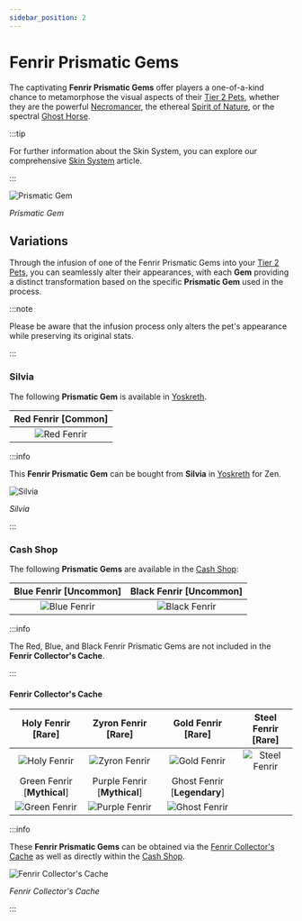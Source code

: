 ```yaml
---
sidebar_position: 2
---
```


# Fenrir Prismatic Gems

The captivating **Fenrir Prismatic Gems** offer players a one-of-a-kind chance to metamorphose the visual aspects of their [Tier 2 Pets](/category/pets), whether they are the powerful [Necromancer](/crafting/pets/Necromancer), the ethereal [Spirit of Nature](/crafting/pets/spirit-of-nature), or the spectral [Ghost Horse](/crafting/pets/ghost-horse).

:::tip

For further information about the Skin System, you can explore our comprehensive [Skin System](/skin-system) article.

:::

![Prismatic Gem](/img/items/jewels/fenrir-prismatic-gem.jpg)

_Prismatic Gem_

## Variations

Through the infusion of one of the Fenrir Prismatic Gems into your [Tier 2 Pets](/category/pets), you can seamlessly alter their appearances, with each **Gem** providing a distinct transformation based on the specific **Prismatic Gem** used in the process.

:::note

Please be aware that the infusion process only alters the pet's appearance while preserving its original stats.

:::

### Silvia

The following **Prismatic Gem** is available in [Yoskreth](/maps/yoskreth).

| Red Fenrir [<span className="tier-common">**Common**</span>] |
| :----------------------------------------------------------: |
|        ![Red Fenrir](/img/items/pets/red-fenrir.jpg)         |

:::info

This **Fenrir Prismatic Gem** can be bought from **Silvia** in [Yoskreth](/maps/yoskreth) for Zen.

![Silvia](/img/npc/silvia.jpg)

_Silvia_

:::

### Cash Shop

The following **Prismatic Gems** are available in the [Cash Shop](/client-features/cash-shop):

| Blue Fenrir [<span className="tier-uncommon">**Uncommon**</span>] | Black Fenrir [<span className="tier-uncommon">**Uncommon**</span>] |
| :---------------------------------------------------------------: | :----------------------------------------------------------------: |
|          ![Blue Fenrir](/img/items/pets/blue-fenrir.jpg)          |         ![Black Fenrir](/img/items/pets/black-fenrir.jpg)          |

:::info

The Red, Blue, and Black Fenrir Prismatic Gems are not included in the **Fenrir Collector's Cache**.

:::

#### Fenrir Collector's Cache

|     Holy Fenrir [<span className="tier-rare">**Rare**</span>]      |     Zyron Fenrir [<span className="tier-rare">**Rare**</span>]      |      Gold Fenrir [<span className="tier-rare">**Rare**</span>]       | Steel Fenrir [<span className="tier-rare">**Rare**</span>] |
| :----------------------------------------------------------------: | :-----------------------------------------------------------------: | :------------------------------------------------------------------: | :--------------------------------------------------------: |
|          ![Holy Fenrir](/img/items/pets/holy-fenrir.jpg)           |          ![Zyron Fenrir](/img/items/pets/zyron-fenrir.jpg)          |           ![Gold Fenrir](/img/items/pets/gold-fenrir.jpg)            |     ![Steel Fenrir](/img/items/pets/steel-fenrir.jpg)      |
| Green Fenrir [<span className="tier-mythical">**Mythical**</span>] | Purple Fenrir [<span className="tier-mythical">**Mythical**</span>] | Ghost Fenrir [<span className="tier-legendary">**Legendary**</span>] |
|         ![Green Fenrir](/img/items/pets/green-fenrir.jpg)          |         ![Purple Fenrir](/img/items/pets/purple-fenrir.jpg)         |          ![Ghost Fenrir](/img/items/pets/ghost-fenrir.jpg)           |

:::info

These **Fenrir Prismatic Gems** can be obtained via the [Fenrir Collector's Cache](/skin-system#cash-shop) as well as directly within the [Cash Shop](/client-features/cash-shop).

![Fenrir Collector's Cache](/img/items/item-bags/fenrir-cache.png)

_Fenrir Collector's Cache_

:::

